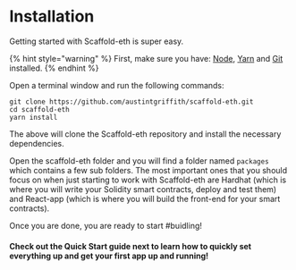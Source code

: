# Installation

Getting started with Scaffold-eth is super easy. 

{% hint style="warning" %}
First, make sure you have: [Node](https://nodejs.org/dist/latest-v12.x/), [Yarn](https://classic.yarnpkg.com/en/docs/install/) and [Git](https://git-scm.com/downloads) installed.
{% endhint %}

Open a terminal window and run the following commands:

```text
git clone https://github.com/austintgriffith/scaffold-eth.git
cd scaffold-eth
yarn install
```

The above will clone the Scaffold-eth repository and install the necessary dependencies.

Open the scaffold-eth folder and you will find a folder named `packages` which contains a few sub folders. The most important ones that you should focus on when just starting to work with Scaffold-eth are Hardhat \(which is where you will write your Solidity smart contracts, deploy and test them\) and React-app \(which is where you will build the front-end for your smart contracts\).

Once you are done, you are ready to start \#buidling!

#### Check out the Quick Start guide next to learn how to quickly set everything up and get your first app up and running!

